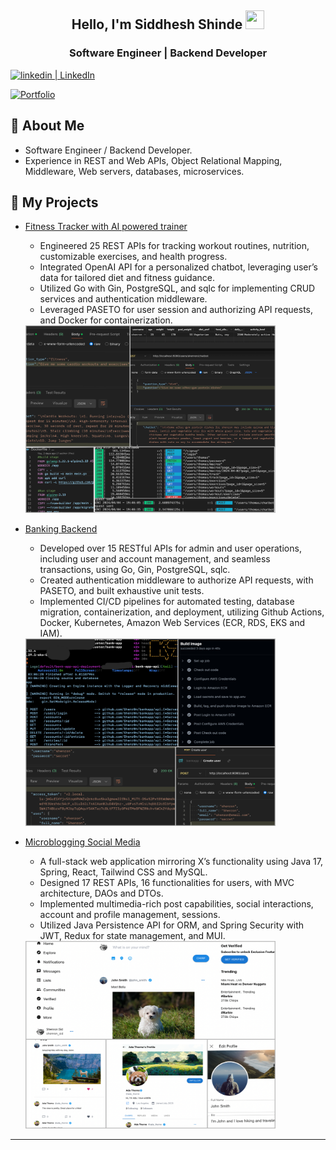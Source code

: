 <h2 align="center">Hello, I'm Siddhesh Shinde <img src="https://user-images.githubusercontent.com/39955420/147578264-bae0526c-028a-49d2-8af8-d08bb4edbd2a.gif" height="30" width="30"></h2>
<h3 align="center">Software Engineer | Backend Developer</h3>

<a href="https://www.linkedin.com/in/siddheshshinde314/" target="_blank"><img alt="linkedin | LinkedIn" src="https://img.shields.io/badge/LinkedIn-%230077B5?style=for-the-badge&logo=linkedin&logoColor=white"/></a>

<a href="https://shenr0n.github.io/" target="_blank"><img alt="Portfolio" 
src="https://img.shields.io/badge/Portfolio-16A085"/></a>

## 💫 About Me

- Software Engineer / Backend Developer.
- Experience in REST and Web APIs, Object Relational Mapping, Middleware, Web servers, databases, microservices.

## 📁 My Projects
- [Fitness Tracker with AI powered trainer](https://github.com/Shenr0n/fitness-app)
    - Engineered 25 REST APIs for tracking workout routines, nutrition, customizable exercises, and health progress.
    - Integrated OpenAI API for a personalized chatbot, leveraging user’s data for tailored diet and fitness guidance.
    - Utilized Go with Gin, PostgreSQL, and sqlc for implementing CRUD services and authentication middleware.
    - Leveraged PASETO for user session and authorizing API requests, and Docker for containerization.

    <img src="fitnessapp.jpg"  width="400" height="300">

- [Banking Backend](https://github.com/Shenr0n/bankapp)
    - Developed over 15 RESTful APIs for admin and user operations, including user and account management, and seamless transactions, using Go, Gin, PostgreSQL, sqlc.
    - Created authentication middleware to authorize API requests, with PASETO, and built exhaustive unit tests.
    - Implemented CI/CD pipelines for automated testing, database migration, containerization, and deployment,
utilizing Github Actions, Docker, Kubernetes, Amazon Web Services (ECR, RDS, EKS and IAM).

    <img src="bankapp.jpg"  width="400" height="300">
    
- [Microblogging Social Media](https://github.com/Shenr0n/chirp-microblogging)
    - A full-stack web application mirroring X’s functionality using Java 17, Spring, React, Tailwind CSS and MySQL.
    - Designed 17 REST APIs, 16 functionalities for users, with MVC architecture, DAOs and DTOs.
    - Implemented multimedia-rich post capabilities, social interactions, account and profile management, sessions.
    - Utilized Java Persistence API for ORM, and Spring Security with JWT, Redux for state management, and MUI.

    <img src="chirp.jpg"  width="400" height="300">

</div>

----
